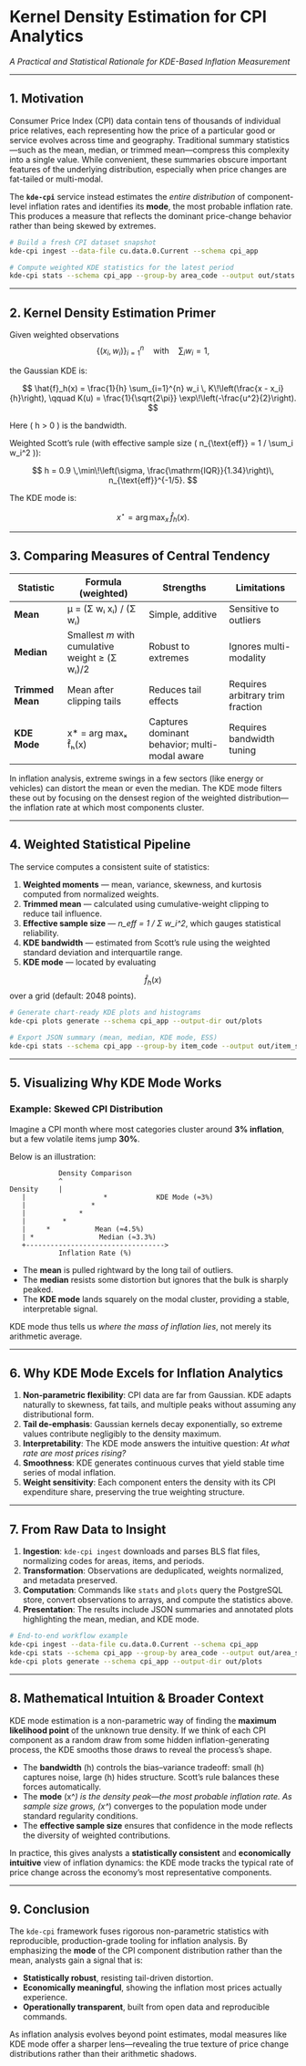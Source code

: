 # Kernel Density Estimation for CPI Analytics

*A Practical and Statistical Rationale for KDE-Based Inflation Measurement*

---

## 1. Motivation

Consumer Price Index (CPI) data contain tens of thousands of individual price relatives, each representing how the price of a particular good or service evolves across time and geography. Traditional summary statistics—such as the mean, median, or trimmed mean—compress this complexity into a single value. While convenient, these summaries obscure important features of the underlying distribution, especially when price changes are fat-tailed or multi-modal.

The **`kde-cpi`** service instead estimates the *entire distribution* of component-level inflation rates and identifies its **mode**, the most probable inflation rate. This produces a measure that reflects the dominant price-change behavior rather than being skewed by extremes.

```bash
# Build a fresh CPI dataset snapshot
kde-cpi ingest --data-file cu.data.0.Current --schema cpi_app

# Compute weighted KDE statistics for the latest period
kde-cpi stats --schema cpi_app --group-by area_code --output out/stats.json
```

---

## 2. Kernel Density Estimation Primer

Given weighted observations
$$
\{(x_i, w_i)\}_{i=1}^n \quad \text{with} \quad \sum_i w_i = 1,
$$

the Gaussian KDE is:

$$
\hat{f}_h(x) = \frac{1}{h} \sum_{i=1}^{n} w_i \, K\!\left(\frac{x - x_i}{h}\right),
\qquad
K(u) = \frac{1}{\sqrt{2\pi}} \exp\!\left(-\frac{u^2}{2}\right).
$$

Here \( h > 0 \) is the bandwidth.

Weighted Scott’s rule (with effective sample size \( n_{\text{eff}} = 1 / \sum_i w_i^2 \)):

$$
h = 0.9 \,\min\!\left(\sigma, \frac{\mathrm{IQR}}{1.34}\right)\, n_{\text{eff}}^{-1/5}.
$$

The KDE mode is:

$$
x^\star = \arg\max_x \, \hat{f}_h(x).
$$

---

## 3. Comparing Measures of Central Tendency

| Statistic        | Formula (weighted)                 | Strengths                                     | Limitations                      |
| ---------------- | ---------------------------------- | --------------------------------------------- | -------------------------------- |
| **Mean**         | μ = (Σ wᵢ xᵢ) / (Σ wᵢ)              | Simple, additive                              | Sensitive to outliers            |
| **Median**       | Smallest *m* with cumulative weight ≥ (Σ wᵢ)/2 | Robust to extremes                            | Ignores multi-modality           |
| **Trimmed Mean** | Mean after clipping tails          | Reduces tail effects                          | Requires arbitrary trim fraction |
| **KDE Mode**     | x* = arg maxₓ f̂ₕ(x)               | Captures dominant behavior; multi-modal aware | Requires bandwidth tuning        |

In inflation analysis, extreme swings in a few sectors (like energy or vehicles) can distort the mean or even the median. The KDE mode filters these out by focusing on the densest region of the weighted distribution—the inflation rate at which most components cluster.

---

## 4. Weighted Statistical Pipeline

The service computes a consistent suite of statistics:

1. **Weighted moments** — mean, variance, skewness, and kurtosis computed from normalized weights.
2. **Trimmed mean** — calculated using cumulative-weight clipping to reduce tail influence.
3. **Effective sample size** — *n_eff = 1 / Σ w_i^2*, which gauges statistical reliability.
4. **KDE bandwidth** — estimated from Scott’s rule using the weighted standard deviation and interquartile range.
5. **KDE mode** — located by evaluating

$$
\hat{f}_h(x)
$$
over a grid (default: 2048 points).

```bash
# Generate chart-ready KDE plots and histograms
kde-cpi plots generate --schema cpi_app --output-dir out/plots

# Export JSON summary (mean, median, KDE mode, ESS)
kde-cpi stats --schema cpi_app --group-by item_code --output out/item_stats.json
```

---

## 5. Visualizing Why KDE Mode Works

### Example: Skewed CPI Distribution

Imagine a CPI month where most categories cluster around **3% inflation**, but a few volatile items jump **30%**.

Below is an illustration:

```
            Density Comparison
            ^
Density     |
   |                   *            KDE Mode (≈3%)
   |                *
   |             *
   |         *
   |     *           Mean (≈4.5%)
   | *                Median (≈3.3%)
   +---------------------------------->
            Inflation Rate (%)
```

* The **mean** is pulled rightward by the long tail of outliers.
* The **median** resists some distortion but ignores that the bulk is sharply peaked.
* The **KDE mode** lands squarely on the modal cluster, providing a stable, interpretable signal.

KDE mode thus tells us *where the mass of inflation lies*, not merely its arithmetic average.

---

## 6. Why KDE Mode Excels for Inflation Analytics

1. **Non-parametric flexibility**: CPI data are far from Gaussian. KDE adapts naturally to skewness, fat tails, and multiple peaks without assuming any distributional form.
2. **Tail de-emphasis**: Gaussian kernels decay exponentially, so extreme values contribute negligibly to the density maximum.
3. **Interpretability**: The KDE mode answers the intuitive question: *At what rate are most prices rising?*
4. **Smoothness**: KDE generates continuous curves that yield stable time series of modal inflation.
5. **Weight sensitivity**: Each component enters the density with its CPI expenditure share, preserving the true weighting structure.

---

## 7. From Raw Data to Insight

1. **Ingestion**: `kde-cpi ingest` downloads and parses BLS flat files, normalizing codes for areas, items, and periods.
2. **Transformation**: Observations are deduplicated, weights normalized, and metadata preserved.
3. **Computation**: Commands like `stats` and `plots` query the PostgreSQL store, convert observations to arrays, and compute the statistics above.
4. **Presentation**: The results include JSON summaries and annotated plots highlighting the mean, median, and KDE mode.

```bash
# End-to-end workflow example
kde-cpi ingest --data-file cu.data.0.Current --schema cpi_app
kde-cpi stats --schema cpi_app --group-by area_code --output out/area_stats.json
kde-cpi plots generate --schema cpi_app --output-dir out/plots
```

---

## 8. Mathematical Intuition & Broader Context

KDE mode estimation is a non-parametric way of finding the **maximum likelihood point** of the unknown true density. If we think of each CPI component as a random draw from some hidden inflation-generating process, the KDE smooths those draws to reveal the process’s shape.

* The **bandwidth** (h) controls the bias–variance tradeoff: small (h) captures noise, large (h) hides structure.  Scott’s rule balances these forces automatically.
* The **mode** (x^*) is the density peak—the most probable inflation rate.  As sample size grows, (x^*) converges to the population mode under standard regularity conditions.
* The **effective sample size** ensures that confidence in the mode reflects the diversity of weighted contributions.

In practice, this gives analysts a **statistically consistent** and **economically intuitive** view of inflation dynamics: the KDE mode tracks the typical rate of price change across the economy’s most representative components.

---

## 9. Conclusion

The `kde-cpi` framework fuses rigorous non-parametric statistics with reproducible, production-grade tooling for inflation analysis. By emphasizing the **mode** of the CPI component distribution rather than the mean, analysts gain a signal that is:

* **Statistically robust**, resisting tail-driven distortion.
* **Economically meaningful**, showing the inflation most prices actually experience.
* **Operationally transparent**, built from open data and reproducible commands.

As inflation analysis evolves beyond point estimates, modal measures like KDE mode offer a sharper lens—revealing the true texture of price change distributions rather than their arithmetic shadows.

